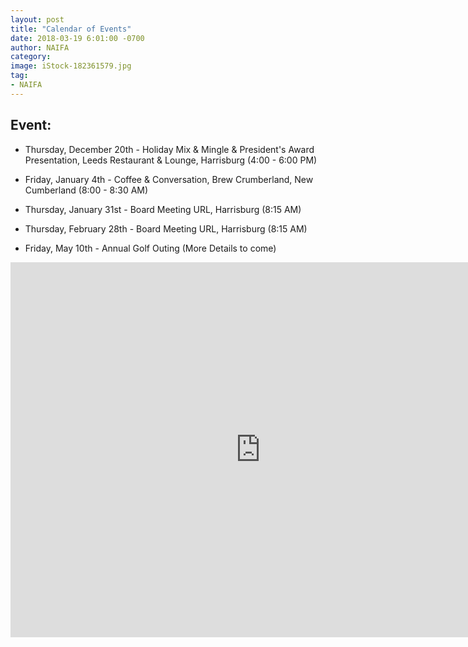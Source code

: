 ```yaml
---
layout: post
title: "Calendar of Events"
date: 2018-03-19 6:01:00 -0700
author: NAIFA
category: 
image: iStock-182361579.jpg
tag:
- NAIFA
---
```


## Event:
 - Thursday, December 20th - Holiday Mix & Mingle & President's Award Presentation, Leeds Restaurant & Lounge, Harrisburg (4:00 - 6:00 PM)
 - Friday, January 4th - Coffee & Conversation, Brew Crumberland, New Cumberland (8:00 - 8:30 AM)
 - Thursday, January 31st - Board Meeting URL, Harrisburg (8:15 AM)
 - Thursday, February 28th - Board Meeting URL, Harrisburg (8:15 AM)
 
 - Friday, May 10th - Annual Golf Outing (More Details to come)

<iframe src="https://calendar.google.com/calendar/embed?height=600&amp;wkst=1&amp;bgcolor=%23FFFFFF&amp;src=naifaghbg%40gmail.com&amp;color=%231B887A&amp;ctz=America%2FNew_York" style="border-width:0" width="800" height="600" frameborder="0" scrolling="no"></iframe>
